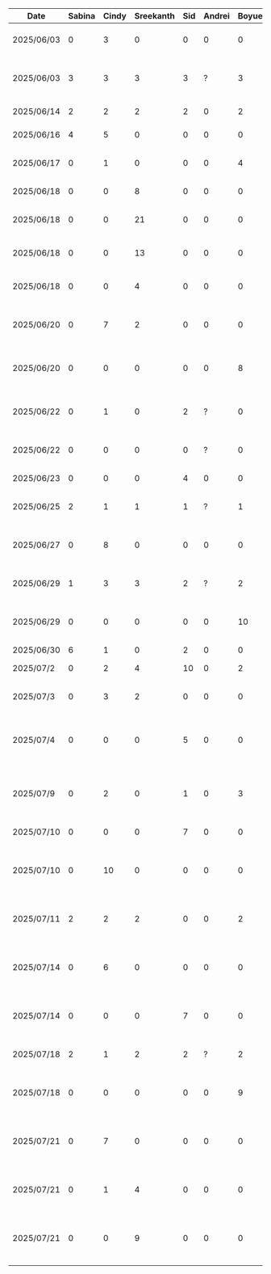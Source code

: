 | Date       | Sabina | Cindy | Sreekanth | Sid | Andrei | Boyue | Task                                            |
|------------|--------|-------|-----------|-----|--------|-------|-------------------------------------------------|
| 2025/06/03 | 0      | 3     | 0         | 0   | 0      | 0     | Figma Wireframe Design                          |
| 2025/06/03 | 3      | 3     | 3         | 3   | ?      | 3     | D1: Proposal Document and Presentation          |
| 2025/06/14 | 2      | 2     | 2         | 2   | 0      | 2     | D2: Buddy Team Eval                             |
| 2025/06/16 | 4      | 5     | 0         | 0   | 0      | 0     | Figma High Fidelity                             |
| 2025/06/17 | 0      | 1     | 0         | 0   | 0      | 4     | Home and Pantry Base Layout                     |
| 2025/06/18 | 0      | 0     | 8         | 0   | 0      | 0     | Login and Register UI                           |
| 2025/06/18 | 0      | 0     | 21        | 0   | 0      | 0     | Login Backend and Functionality                 |
| 2025/06/18 | 0      | 0     | 13        | 0   | 0      | 0     | Register Backend and Functionality              |
| 2025/06/18 | 0      | 0     | 4         | 0   | 0      | 0     | Login and Register Navigation                   |
| 2025/06/20 | 0      | 7     | 2         | 0   | 0      | 0     | UI for Home, Search, Pantry, Notification       |
| 2025/06/20 | 0      | 0     | 0         | 0   | 0      | 8     | Pantry Database Setup and Integration           |
| 2025/06/22 | 0      | 1     | 0         | 2   | ?      | 0     | Camera and Food Recognition Setup               |
| 2025/06/22 | 0      | 0     | 0         | 0   | ?      | 0     | Gemini API Setup and Integration                |
| 2025/06/23 | 0      | 0     | 0         | 4   | 0      | 0     | Camera Dialogue                                 |
| 2025/06/25 | 2      | 1     | 1         | 1   | ?      | 1     | D3: Prototype Demo                              |
| 2025/06/27 | 0      | 8     | 0         | 0   | 0      | 0     | UI for Item, Recipe, EditItem and Filter        |
| 2025/06/29 | 1      | 3     | 3         | 2   | ?      | 2     | D3: Prototype Document                          |
| 2025/06/29 | 0      | 0     | 0         | 0   | 0      | 10    | Recipe Database and Search Functionality        |
| 2025/06/30 | 6      | 1     | 0         | 2   | 0      | 0     | Settings UI                                     |
| 2025/07/2  | 0      | 2     | 4         | 10  | 0      | 2     | Cleanup and Debugging                           |
| 2025/07/3  | 0      | 3     | 2         | 0   | 0      | 0     | Login and Register UI Replacement               |
| 2025/07/4  | 0      | 0     | 0         | 5   | 0      | 0     | Camera, Database and Pantry Debugging for Demo  |
| 2025/07/9  | 0      | 2     | 0         | 1   | 0      | 3     | Camera, Database and Pantry Debugging for Demo  |
| 2025/07/10 | 0      | 0     | 0         | 7   | 0      | 0     | Scrolling and Optimization                      |
| 2025/07/10 | 0      | 10    | 0         | 0   | 0      | 0     | Item Database and Filter Setup and Integration  |
| 2025/07/11 | 2      | 2     | 2         | 0   | 0      | 2     | D4: Architecture Style Examples                 |
| 2025/07/14 | 0      | 6     | 0         | 0   | 0      | 0     | Partial Item Image DB Integration and Log setup |
| 2025/07/14 | 0      | 0     | 0         | 7   | 0      | 0     | Search functionality, scrolling optimization    |
| 2025/07/18 | 2      | 1     | 2         | 2   | ?      | 2     | D5: Design Pattern Examples                     |
| 2025/07/18 | 0      | 0     | 0         | 0   | 0      | 9     | Upload Initial Data and Images for Recipe       |
| 2025/07/21 | 0      | 7     | 0         | 0   | 0      | 0     | Image Database and Minor Feature changes        |
| 2025/07/21 | 0      | 1     | 4         | 0   | 0      | 0     | Forgot Password UI and Notification             |
| 2025/07/21 | 0      | 0     | 9         | 0   | 0      | 0     | Forgot Password Backend and Email Notification  |
